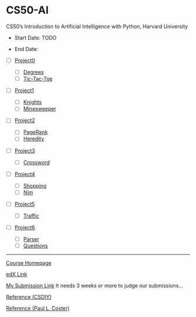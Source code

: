 # CS50-AI
CS50’s Introduction to Artificial Intelligence with Python, Harvard University

- Start Date: TODO

- End Date: 



- [ ] [Project0](https://cs50.harvard.edu/ai/2020/projects/0/)

  - [ ] [Degrees](https://cs50.harvard.edu/ai/2020/projects/0/degrees/)
  - [ ] [Tic-Tac-Toe](https://cs50.harvard.edu/ai/2020/projects/0/tictactoe/)
- [ ] [Project1](https://cs50.harvard.edu/ai/2020/projects/1/)

  - [ ] [Knights](https://cs50.harvard.edu/ai/2020/projects/1/knights/)
  - [ ] [Minesweeper](https://cs50.harvard.edu/ai/2020/projects/1/minesweeper/)
- [ ] [Project2](https://cs50.harvard.edu/ai/2020/projects/2/)

  - [ ] [PageRank](https://cs50.harvard.edu/ai/2020/projects/2/pagerank/)
  - [ ] [Heredity](https://cs50.harvard.edu/ai/2020/projects/2/heredity/)
- [ ] [Project3](https://cs50.harvard.edu/ai/2020/projects/3/)

  - [ ] [Crossword](https://cs50.harvard.edu/ai/2020/projects/3/crossword/)
- [ ] [Project4](https://cs50.harvard.edu/ai/2020/projects/4/)

  - [ ] [Shopping](https://cs50.harvard.edu/ai/2020/projects/4/shopping/)
  - [ ] [Nim](https://cs50.harvard.edu/ai/2020/projects/4/nim/)
- [ ] [Project5](https://cs50.harvard.edu/ai/2020/projects/5/)

  - [ ] [Traffic](https://cs50.harvard.edu/ai/2020/projects/5/traffic/)
- [ ] [Project6](https://cs50.harvard.edu/ai/2020/projects/6/)

  - [ ] [Parser](https://cs50.harvard.edu/ai/2020/projects/6/parser/)
  - [ ] [Questions](https://cs50.harvard.edu/ai/2020/projects/6/questions/)
  
---

[Course Homepage](https://cs50.harvard.edu/ai/2020/)

[edX Link](https://www.edx.org/course/cs50s-introduction-to-artificial-intelligence-with-python)

[My Submission Link](https://github.com/me50/xuyanshi) It needs 3 weeks or more to judge our submissions...

[Reference (CSDIY)](https://github.com/PKUFlyingPig/cs50_ai)

[Reference (Paul L. Coster)](https://plcoster.github.io/homepage/cs50ai_projects.html)

